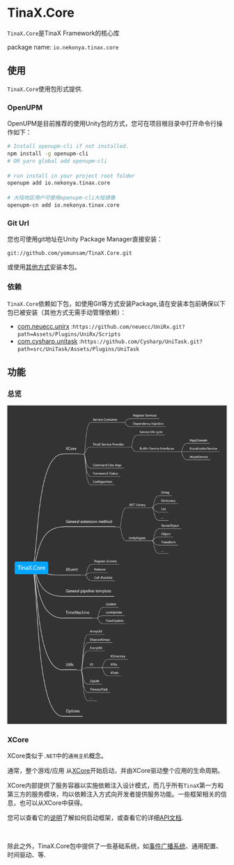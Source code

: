 # TinaX.Core

`TinaX.Core`是TinaX Framework的核心库

package name: `io.nekonya.tinax.core`

## 使用

`TinaX.Core`使用包形式提供.

### OpenUPM

OpenUPM是目前推荐的使用Unity包的方式，您可在项目根目录中打开命令行操作如下：

``` bash
# Install openupm-cli if not installed.
npm install -g openupm-cli
# OR yarn global add openupm-cli

# run install in your project root folder
openupm add io.nekonya.tinax.core

# 大陆地区用户可使用openupm-cli大陆镜像
openupm-cn add io.nekonya.tinax.core
```
### Git Url

您也可使用git地址在Unity Package Manager直接安装：

```
git://github.com/yomunsam/TinaX.Core.git
```

或使用[其他方式](/cmn-hans/install.md)安装本包。

### 依赖

`TinaX.Core`依赖如下包，如使用Git等方式安装Package,请在安装本包前确保以下包已被安装（其他方式无需手动管理依赖）：

- [com.neuecc.unirx](https://github.com/neuecc/UniRx#upm-package) :`https://github.com/neuecc/UniRx.git?path=Assets/Plugins/UniRx/Scripts`
- [com.cysharp.unitask](https://github.com/yomunsam/UniTask.UPM#install-via-git-url) :`https://github.com/Cysharp/UniTask.git?path=src/UniTask/Assets/Plugins/UniTask`

## 功能

### 总览

![](README.assets/TinaX.Core.png)

### XCore

XCore类似于`.NET`中的`通用主机`概念。

通常，整个游戏/应用 从[XCore](/cmn-hans/core/manual/XCore.md)开始启动，并由XCore驱动整个应用的生命周期。

XCore内部提供了服务容器以实施依赖注入设计模式，而几乎所有`TinaX`第一方和第三方的服务模块，均以依赖注入方式向开发者提供服务功能。一些框架相关的信息，也可以从XCore中获得。

您可以查看它的[说明](/cmn-hans/core/manual/XCore.md)了解如何启动框架，或查看它的详细[API文档](/cmn-hans/core/api/IXCore.md).

<br>

除此之外，TinaX.Core包中提供了一些基础系统，如[事件广播系统](/cmn-hans/core/manual/event.md)、通用配置、时间驱动、等.